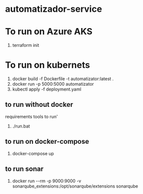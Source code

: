 # automatizador-service




# To run on Azure AKS
1. terraform init






# To run on kubernets

1. docker build -f Dockerfile -t automatizator:latest .
2. docker run -p 5000:5000 automatizator
3. kubectl apply -f deployment.yaml



## to run without docker
requirements tools to run'

1. ./run.bat


## to run on docker-compose
1. docker-compose up


## to run sonar
1. docker run --rm -p 9000:9000 -v sonarqube_extensions:/opt/sonarqube/extensions sonarqube

